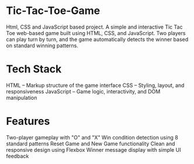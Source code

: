 # Tic-Tac-Toe-Game
Html, CSS and JavaScript based project.
A simple and interactive Tic Tac Toe web-based game built using HTML, CSS, and JavaScript. 
Two players can play turn by turn, and the game automatically detects the winner based on standard winning patterns.

# Tech Stack
HTML – Markup structure of the game interface
CSS – Styling, layout, and responsiveness
JavaScript – Game logic, interactivity, and DOM manipulation

# Features
Two-player gameplay with "O" and "X"
Win condition detection using 8 standard patterns
Reset Game and New Game functionality
Clean and responsive design using Flexbox
Winner message display with simple UI feedback
